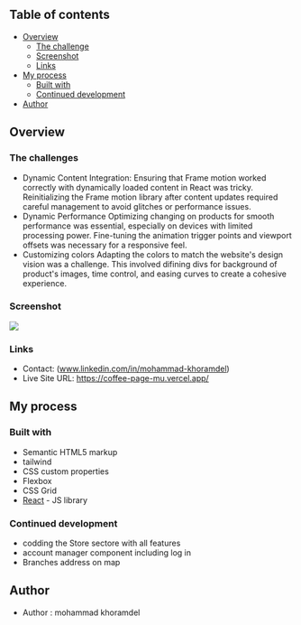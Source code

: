 

## Table of contents

- [Overview](#overview)
  - [The challenge](#the-challenge)
  - [Screenshot](#screenshot)
  - [Links](#links)
- [My process](#my-process)
  - [Built with](#built-with)
  - [Continued development](#continued-development)
- [Author](#author)


## Overview

### The challenges

- Dynamic Content Integration:
    Ensuring that Frame motion worked correctly with dynamically loaded content in React was tricky. Reinitializing the Frame motion library after content updates required careful management to avoid glitches or performance issues.
- Dynamic Performance 
    Optimizing changing on products for smooth performance was essential, especially on devices with limited processing power. Fine-tuning the animation trigger points and viewport offsets was necessary for a responsive feel.
- Customizing colors
    Adapting the colors to match the website's design vision was a challenge. This involved difining divs for background of product's images, time control, and easing curves to create a cohesive experience.
    



### Screenshot

![](./public/Device.jpg)


### Links

- Contact: (www.linkedin.com/in/mohammad-khoramdel)
- Live Site URL: https://coffee-page-mu.vercel.app/

## My process

### Built with

- Semantic HTML5 markup
- tailwind
- CSS custom properties
- Flexbox
- CSS Grid
- [React](https://reactjs.org/) - JS library




### Continued development

- codding the Store sectore with all features
- account manager component including log in
- Branches address on map 


## Author

- Author : mohammad khoramdel